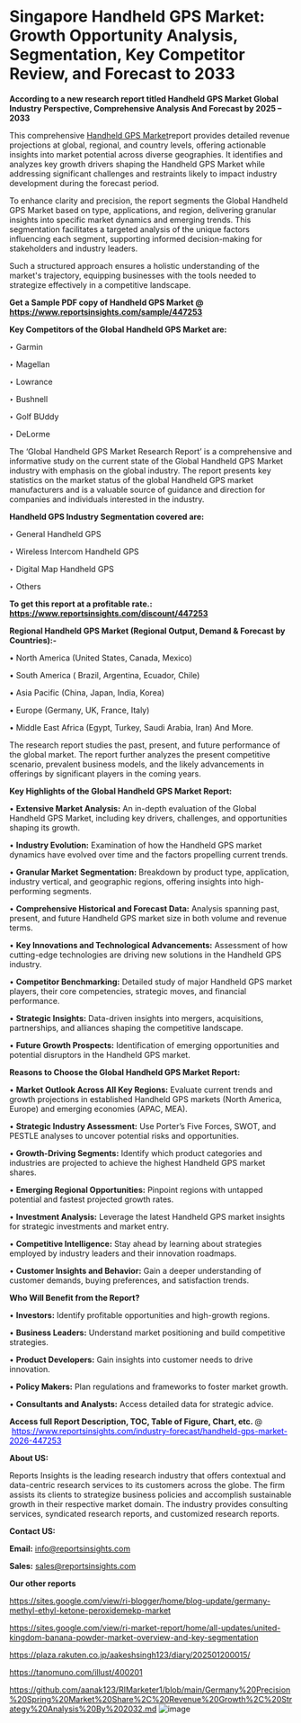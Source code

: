 # Singapore Handheld GPS Market: Growth Opportunity Analysis, Segmentation, Key Competitor Review, and Forecast to 2033

<strong>According to a new research report titled Handheld GPS Market Global Industry Perspective, Comprehensive Analysis And Forecast by 2025 – 2033</strong>

This comprehensive <a href=https://www.reportsinsights.com/sample/447253>Handheld GPS Market</a>report provides detailed revenue projections at global, regional, and country levels, offering actionable insights into market potential across diverse geographies. It identifies and analyzes key growth drivers shaping the Handheld GPS Market while addressing significant challenges and restraints likely to impact industry development during the forecast period.

To enhance clarity and precision, the report segments the Global Handheld GPS Market based on type, applications, and region, delivering granular insights into specific market dynamics and emerging trends. This segmentation facilitates a targeted analysis of the unique factors influencing each segment, supporting informed decision-making for stakeholders and industry leaders.

Such a structured approach ensures a holistic understanding of the market's trajectory, equipping businesses with the tools needed to strategize effectively in a competitive landscape.

<strong>Get a Sample PDF copy of Handheld GPS Market </strong><strong>@<a href=https://www.reportsinsights.com/sample/447253 style=color:#0000ff;> https://www.reportsinsights.com/sample/447253</a></strong></font>

<strong>Key Competitors of the Global Handheld GPS Market are:</strong>

‣ Garmin

‣ Magellan

‣ Lowrance

‣ Bushnell

‣ Golf BUddy

‣ DeLorme

The ‘Global Handheld GPS Market Research Report’ is a comprehensive and informative study on the current state of the Global Handheld GPS Market industry with emphasis on the global industry. The report presents key statistics on the market status of the global Handheld GPS market manufacturers and is a valuable source of guidance and direction for companies and individuals interested in the industry.

<strong>Handheld GPS Industry Segmentation covered are:</strong>

‣ General Handheld GPS

‣ Wireless Intercom Handheld GPS

‣ Digital Map Handheld GPS

‣ Others

<strong>To get this report at a profitable rate.: <a href=https://www.reportsinsights.com/discount/447253 style=color:#0000ff;>https://www.reportsinsights.com/discount/447253</a></strong></font>

<strong>Regional Handheld GPS Market (Regional Output, Demand &amp; Forecast by Countries):-</strong>

• North America (United States, Canada, Mexico)

• South America ( Brazil, Argentina, Ecuador, Chile)

• Asia Pacific (China, Japan, India, Korea)

• Europe (Germany, UK, France, Italy)

• Middle East Africa (Egypt, Turkey, Saudi Arabia, Iran) And More.

The research report studies the past, present, and future performance of the global market. The report further analyzes the present competitive scenario, prevalent business models, and the likely advancements in offerings by significant players in the coming years.

<strong>Key Highlights of the Global Handheld GPS Market Report:</strong>

• <strong>Extensive Market Analysis:</strong> An in-depth evaluation of the Global Handheld GPS Market, including key drivers, challenges, and opportunities shaping its growth.

• <strong>Industry Evolution:</strong> Examination of how the Handheld GPS market dynamics have evolved over time and the factors propelling current trends.

• <strong>Granular Market Segmentation:</strong> Breakdown by product type, application, industry vertical, and geographic regions, offering insights into high-performing segments.

• <strong>Comprehensive Historical and Forecast Data:</strong> Analysis spanning past, present, and future Handheld GPS market size in both volume and revenue terms.

• <strong>Key Innovations and Technological Advancements:</strong> Assessment of how cutting-edge technologies are driving new solutions in the Handheld GPS industry.

• <strong>Competitor Benchmarking:</strong> Detailed study of major Handheld GPS market players, their core competencies, strategic moves, and financial performance.

• <strong>Strategic Insights:</strong> Data-driven insights into mergers, acquisitions, partnerships, and alliances shaping the competitive landscape.

• <strong>Future Growth Prospects:</strong> Identification of emerging opportunities and potential disruptors in the Handheld GPS market.

<strong>Reasons to Choose the Global Handheld GPS Market Report:</strong>

• <strong>Market Outlook Across All Key Regions:</strong> Evaluate current trends and growth projections in established Handheld GPS markets (North America, Europe) and emerging economies (APAC, MEA).

• <strong>Strategic Industry Assessment:</strong> Use Porter’s Five Forces, SWOT, and PESTLE analyses to uncover potential risks and opportunities.

• <strong>Growth-Driving Segments:</strong> Identify which product categories and industries are projected to achieve the highest Handheld GPS market shares.

• <strong>Emerging Regional Opportunities:</strong> Pinpoint regions with untapped potential and fastest projected growth rates.

• <strong>Investment Analysis:</strong> Leverage the latest Handheld GPS market insights for strategic investments and market entry.

• <strong>Competitive Intelligence:</strong> Stay ahead by learning about strategies employed by industry leaders and their innovation roadmaps.

• <strong>Customer Insights and Behavior:</strong> Gain a deeper understanding of customer demands, buying preferences, and satisfaction trends.

<strong>Who Will Benefit from the Report?</strong>

• <strong>Investors:</strong> Identify profitable opportunities and high-growth regions.

• <strong>Business Leaders:</strong> Understand market positioning and build competitive strategies.

• <strong>Product Developers:</strong> Gain insights into customer needs to drive innovation.

• <strong>Policy Makers:</strong> Plan regulations and frameworks to foster market growth.

• <strong>Consultants and Analysts:</strong> Access detailed data for strategic advice.
</ul>
<strong>Access full Report Description, TOC, Table of Figure, Chart, etc. </strong>@  <a href=https://www.reportsinsights.com/industry-forecast/handheld-gps-market-2026-447253 style=color:#0000ff;>https://www.reportsinsights.com/industry-forecast/handheld-gps-market-2026-447253</a></font>

<strong><strong>About US</strong>:</strong>

Reports Insights is the leading research industry that offers contextual and data-centric research services to its customers across the globe. The firm assists its clients to strategize business policies and accomplish sustainable growth in their respective market domain. The industry provides consulting services, syndicated research reports, and customized research reports.

<strong>Contact US:</strong>

<p class=""""><b>Email:</b> <a href=mailto:info@reportsinsights.com>info@reportsinsights.com</a></p>
<p class=""""><b>Sales:</b> <a href=mailto:sales@reportsinsights.com>sales@reportsinsights.com</a></p>

<strong>Our other reports</strong>

<a href=https://sites.google.com/view/ri-blogger/home/blog-update/germany-methyl-ethyl-ketone-peroxidemekp-market>https://sites.google.com/view/ri-blogger/home/blog-update/germany-methyl-ethyl-ketone-peroxidemekp-market</a>

<a href=https://sites.google.com/view/ri-market-report/home/all-updates/united-kingdom-banana-powder-market-overview-and-key-segmentation>https://sites.google.com/view/ri-market-report/home/all-updates/united-kingdom-banana-powder-market-overview-and-key-segmentation</a>

<a href=https://plaza.rakuten.co.jp/aakeshsingh123/diary/202501200015/>https://plaza.rakuten.co.jp/aakeshsingh123/diary/202501200015/</a>

<a href=https://tanomuno.com/illust/400201>https://tanomuno.com/illust/400201</a>

<a href=https://github.com/aanak123/RIMarketer1/blob/main/Germany%20Precision%20Spring%20Market%20Share%2C%20Revenue%20Growth%2C%20Strategy%20Analysis%20By%202032.md>https://github.com/aanak123/RIMarketer1/blob/main/Germany%20Precision%20Spring%20Market%20Share%2C%20Revenue%20Growth%2C%20Strategy%20Analysis%20By%202032.md</a>
![image](https://github.com/user-attachments/assets/4823a029-9aad-414a-8589-499f0bfadfc7)
